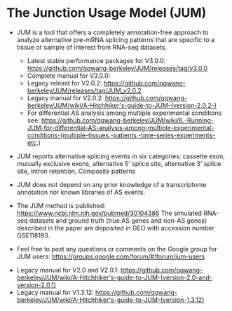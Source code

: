 # The Junction Usage Model (JUM)
- JUM is a tool that offers a completely annotation-free approach to analyze alternative pre-mRNA splicing patterns that are specific to a tissue or sample of interest from RNA-seq datasets.
    * Latest stable performance packages for V3.0.0: <https://github.com/qqwang-berkeley/JUM/releases/tag/v3.0.0>
    * Complete manual for V3.0.0: 
    * Legacy releast for V2.0.2: <https://github.com/qqwang-berkeley/JUM/releases/tag/JUM_v2.0.2>
    * Legacy manual for V2.0.2: <https://github.com/qqwang-berkeley/JUM/wiki/A-Hitchhiker's-guide-to-JUM-(version-2.0.2-)>
    * For differential AS analysis among multiple experimental conditions see: https://github.com/qqwang-berkeley/JUM/wiki/6.-Running-JUM-for-differential-AS-analysis-among-multiple-experimental-conditions-(multiple-tissues,-patients,-time-series-experiments-etc.)

- JUM reports alternative splicing events in six categories: cassette exon, mutually exclusive exons, alternative 5' splice site, alternative 3' splice site, intron retention, Composite patterns

- JUM does not depend on any prior knowledge of a transcriptome annotation nor known libraries of AS events.

- The JUM method is published: <https://www.ncbi.nlm.nih.gov/pubmed/30104386>
The simulated RNA-seq datasets and ground truth (true AS genes and non-AS genes) described in the paper are deposited in GEO with accession number GSE118193.
- Feel free to post any questions or comments on the Google group for JUM users: <https://groups.google.com/forum/#!forum/jum-users>


* Legacy manual for V2.0 and V2.0.1: <https://github.com/qqwang-berkeley/JUM/wiki/A-Hitchhiker's-guide-to-JUM-(version-2.0-and-version-2.0.1)>
* Legacy manual for V1.3.12: <https://github.com/qqwang-berkeley/JUM/wiki/A-Hitchhiker's-guide-to-JUM-(version-1.3.12)>

